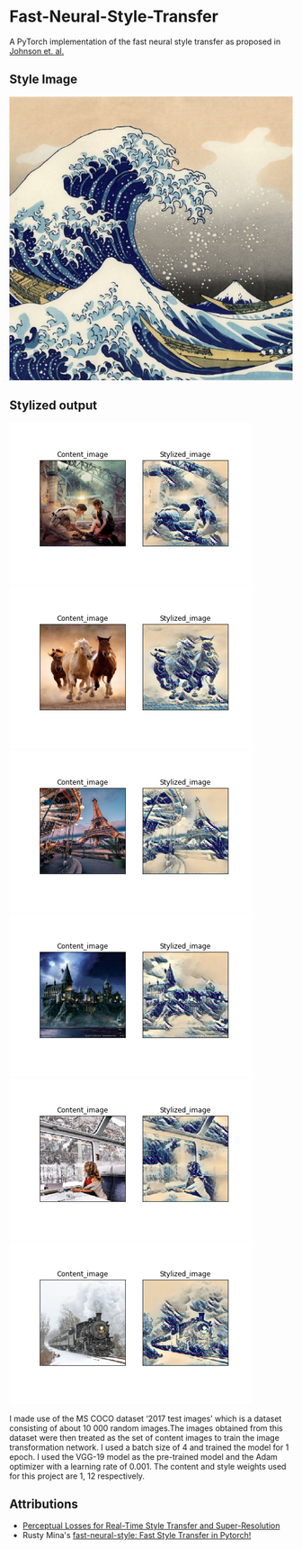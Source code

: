 # Fast-Neural-Style-Transfer
A PyTorch implementation of the fast neural style transfer as proposed in [Johnson et. al.](https://arxiv.org/abs/1603.08155)

## Style Image
![](https://github.com/dilmiabey/Fast-Neural-Style-Transfer/blob/master/style_image/great_wave.jpg)


## Stylized output
![](https://github.com/dilmiabey/Fast-Neural-Style-Transfer/blob/master/test_results/output_14.png) ![](https://github.com/dilmiabey/Fast-Neural-Style-Transfer/blob/master/test_results/output_9.png)
![](https://github.com/dilmiabey/Fast-Neural-Style-Transfer/blob/master/test_results/output_10.png) ![](https://github.com/dilmiabey/Fast-Neural-Style-Transfer/blob/master/test_results/output_12.png)
![](https://github.com/dilmiabey/Fast-Neural-Style-Transfer/blob/master/test_results/output_17.png) ![](https://github.com/dilmiabey/Fast-Neural-Style-Transfer/blob/master/test_results/output_13.png)

I made use of the MS COCO dataset ‘2017 test images’ which is a dataset consisting of  about 10 000 random images.The images obtained from this dataset were then treated as the set of content images to train the image transformation network. I used a batch size of 4 and trained the model for 1 epoch.
I used the VGG-19 model as the pre-trained model and the Adam optimizer with a learning rate of 0.001. The content and style weights used for this project are 1, 12 respectively.

## Attributions
* [Perceptual Losses for Real-Time Style Transfer and Super-Resolution](https://arxiv.org/abs/1603.08155)
* Rusty Mina's [fast-neural-style: Fast Style Transfer in Pytorch!](https://github.com/rrmina/fast-neural-style-pytorch)

